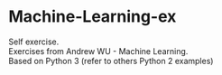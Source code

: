 # Machine-Learning-ex

Self exercise.<br> 
Exercises from Andrew WU - Machine Learning.<br>
Based on Python 3 (refer to others Python 2 examples)
